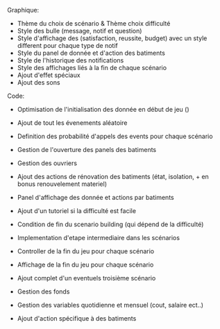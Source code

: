 

Graphique:

- Thème du choix de scénario & Thème choix difficulté
- Style des bulle (message, notif et question)
- Style d'affichage des (satisfaction, reussite, budget) avec un style different pour chaque type de notif
- Style du panel de donnée et d'action des batiments
- Style de l'historique des notifications
- Style des affichages liés à la fin de chaque scénario
- Ajout d'effet spéciaux
- Ajout des sons




Code:

- Optimisation de l'initialisation des donnée en début de jeu ()
- Ajout de tout les évenements aléatoire
- Definition des probabilité d'appels des events pour chaque scénario


- Gestion de l'ouverture des panels des batiments
- Gestion des ouvriers
- Ajout des actions de rénovation des batiments (état, isolation, + en bonus renouvelement materiel)
- Panel d'affichage des donnée et actions par batiments


- Ajout d'un tutoriel si la difficulté est facile
- Condition de fin du scenario building (qui dépend de la difficulté)
- Implementation d'etape intermediaire dans les scénarios


- Controller de la fin du jeu pour chaque scénario
- Affichage de la fin du jeu pour chaque scénario


- Ajout complet d'un eventuels troisième scénario
- Gestion des fonds
- Gestion des variables quotidienne et mensuel (cout, salaire ect..)
- Ajout d'action spécifique à des batiments








